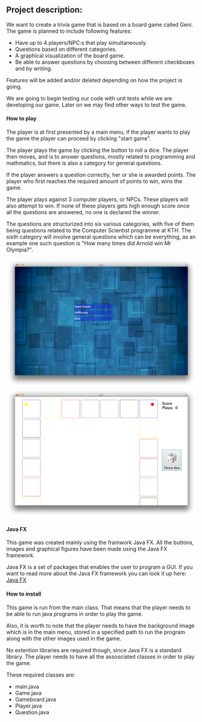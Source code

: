 ## Project description:
 We want to create a trivia game that is based on a board game called Geni.
 The game is planned to include following features:
 * Have up to 4 players/NPC:s that play simultaneously. 
 * Questions based on different categories.
 * A graphical visualization of the board game.
 * Be able to answer questions by choosing between different checkboxes and by writing. 
 
 Features will be added and/or deleted depending on how the project is going. 
 
 We are going to begin testing our code with unit tests while we are developing our game. 
 Later on we may find other ways to test the game. 
 
 #### How to play
The player is at first presented by a main menu, if the player wants to play the game the player can proceed by clicking "start game".

The player plays the game by clicking the button to roll a dice. The player then moves, 
and is to answer questions, mostly related to programming and mathmatics, but there is also a category for general questions. 

If the player answers a question correctly, her or she is awarded points.
The player who first reaches the required amount of points to win, wins the game.

The player plays against 3 computer players, or NPCs. These players will 
also attempt to win. If none of these players gets high enough score once all the questions are 
answered, no one is declared the winner. 

The questions are structurized into six various categories, with five of them being questions
related to the Computer Scientist programme at KTH. The sixth category will involve general questions
which can be everything, as an example one such question is "How many times did Arnold win Mr Olympia?".

![The main menu](/Screenshots/mainMenuImage.png)
![The gameboard](/Screenshots/GameBoardImage.png)

#### Java FX
This game was created mainly using the framwork Java FX. All the buttons, images and graphical figures 
have been made using the Java FX framework.

Java FX is a set of packages that enables the user to program a GUI. If you want to read more about the
Java FX framework you can look it up here: 
[Java FX]([http://docs.oracle.com/javafx/2/overview/jfxpub-overview.htm)

#### How to install
This game is run from the main class. That means that the player needs to
be able to run java programs in order to play the game. 

Also, it is worth to note that the player needs to have the background image which is in the main menu, 
stored in a specified path to run the program along with the other images used in the game.

No extention libraries are required though, since Java FX is a standard library. The player
needs to have all the assosciated classes in order to play the game. 

These required classes are:
* main.java
* Game.java
* Gameboard.java
* Player.java
* Question.java
